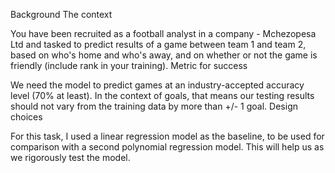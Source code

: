 Background
The context

You have been recruited as a football analyst in a company - Mchezopesa Ltd and tasked to predict results of a game between team 1 and team 2, based on who's home and who's away, and on whether or not the game is friendly (include rank in your training).
Metric for success

We need the model to predict games at an industry-accepted accuracy level (70% at least). In the context of goals, that means our testing results should not vary from the training data by more than +/- 1 goal.
Design choices

For this task, I used a linear regression model as the baseline, to be used for comparison with a second polynomial regression model. This will help us as we rigorously test the model.

